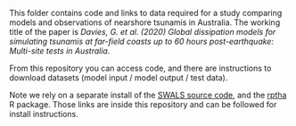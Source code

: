 This folder contains code and links to data required for a study comparing models and observations of nearshore tsunamis in Australia. The working title of the paper is *Davies, G. et al. (2020) Global dissipation models for simulating tsunamis at far-field coasts up to 60 hours post-earthquake: Multi-site tests in Australia.*

From this repository you can access code, and there are instructions to download datasets (model input / model output / test data).

Note we rely on a separate install of the [SWALS source code](https://github.com/GeoscienceAustralia/ptha/tree/master/propagation/SWALS), and the [rptha](https://github.com/GeoscienceAustralia/ptha/tree/master/R) R package. Those links are inside this repository and can be followed for install instructions.
